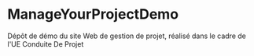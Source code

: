 # ManageYourProjectDemo
Dépôt de démo du site Web de gestion de projet, réalisé dans le cadre de l'UE Conduite De Projet
